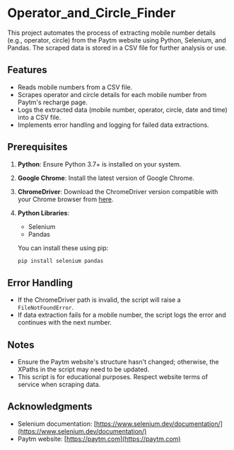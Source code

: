 # Operator_and_Circle_Finder

This project automates the process of extracting mobile number details (e.g., operator, circle) from the Paytm website using Python, Selenium, and Pandas.
The scraped data is stored in a CSV file for further analysis or use.

## Features
- Reads mobile numbers from a CSV file.
- Scrapes operator and circle details for each mobile number from Paytm's recharge page.
- Logs the extracted data (mobile number, operator, circle, date and time) into a CSV file.
- Implements error handling and logging for failed data extractions.

## Prerequisites
1. **Python**: Ensure Python 3.7+ is installed on your system.
2. **Google Chrome**: Install the latest version of Google Chrome.
3. **ChromeDriver**: Download the ChromeDriver version compatible with your Chrome browser from [here](https://chromedriver.chromium.org/downloads).
4. **Python Libraries**:
   - Selenium
   - Pandas

   You can install these using pip:
   ```bash
   pip install selenium pandas
   ```
   
## Error Handling
- If the ChromeDriver path is invalid, the script will raise a `FileNotFoundError`.
- If data extraction fails for a mobile number, the script logs the error and continues with the next number.

## Notes
- Ensure the Paytm website's structure hasn't changed; otherwise, the XPaths in the script may need to be updated.
- This script is for educational purposes. Respect website terms of service when scraping data.

## Acknowledgments
- Selenium documentation: [https://www.selenium.dev/documentation/](https://www.selenium.dev/documentation/)
- Paytm website: [https://paytm.com](https://paytm.com)

